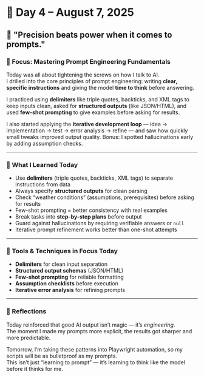 # 📅 **Day 4 – August 7, 2025**

## 🧠 "Precision beats power when it comes to prompts."

### 🧭 Focus: Mastering Prompt Engineering Fundamentals

Today was all about tightening the screws on how I talk to AI.  
I drilled into the core principles of prompt engineering: writing **clear, specific instructions** and giving the model **time to think** before answering.  

I practiced using **delimiters** like triple quotes, backticks, and XML tags to keep inputs clean, asked for **structured outputs** (like JSON/HTML), and used **few-shot prompting** to give examples before asking for results.  

I also started applying the **iterative development loop** — idea → implementation → test → error analysis → refine — and saw how quickly small tweaks improved output quality. Bonus: I spotted hallucinations early by adding assumption checks.

---

### 🧩 What I Learned Today

- Use **delimiters** (triple quotes, backticks, XML tags) to separate instructions from data
- Always specify **structured outputs** for clean parsing
- Check “weather conditions” (assumptions, prerequisites) before asking for results
- Few-shot prompting = better consistency with real examples
- Break tasks into **step-by-step plans** before output
- Guard against hallucinations by requiring verifiable answers or `null`
- Iterative prompt refinement works better than one-shot attempts

---

### 🔧 Tools & Techniques in Focus Today

- **Delimiters** for clean input separation
- **Structured output schemas** (JSON/HTML)
- **Few-shot prompting** for reliable formatting
- **Assumption checklists** before execution
- **Iterative error analysis** for refining prompts

---

### 💭 Reflections

Today reinforced that good AI output isn’t magic — it’s *engineering*.  
The moment I made my prompts more explicit, the results got sharper and more predictable.  

Tomorrow, I’m taking these patterns into Playwright automation, so my scripts will be as bulletproof as my prompts.  
This isn’t just “learning to prompt” — it’s learning to think like the model before it thinks for me.
